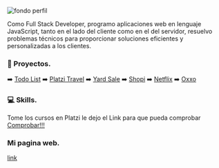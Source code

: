 ![fondo perfil ](https://github.com/jesusvittee/jesusvittee/assets/127768350/e593c932-934f-45db-aa1d-a372eb502290)

Como Full Stack Developer, programo aplicaciones web en lenguaje JavaScript, tanto en el lado del cliente como en el del servidor, resuelvo problemas técnicos para proporcionar soluciones eficientes y personalizadas a los clientes.

###  🚀 Proyectos.
➡️ [Todo List](https://jesusvittee.github.io/todo-list-react/)
➡️ [Platzi Travel](https://jesusvittee.github.io/platzi-travel/public/)
➡️ [Yard Sale](https://jesusvittee.github.io/Yard-sale/)
➡️ [Shopi](https://jesusvittee.github.io/shopi/)
➡️ [Netflix](https://jesusvittee.github.io/Netflix/)
➡️ [Oxxo](https://jesusvittee.github.io/oxxo/)


###  💻 Skills.


Tome los cursos en Platzi le dejo el Link para que pueda comprobar [Comprobar!!!](https://platzi.com/p/jesusvittee/)

### Mi pagina web.
[link](https://jesusvite.com/)

<!--
**jesusvittee/jesusvittee** is a ✨ _special_ ✨ repository because its `README.md` (this file) appears on your GitHub profile.

Here are some ideas to get you started:

- 🔭 I’m currently working on ...
- 🌱 I’m currently learning ...
- 👯 I’m looking to collaborate on ...
- 🤔 I’m looking for help with ...
- 💬 Ask me about ...
- 📫 How to reach me: ...
- 😄 Pronouns: ...
- ⚡ Fun fact: ...
-->

